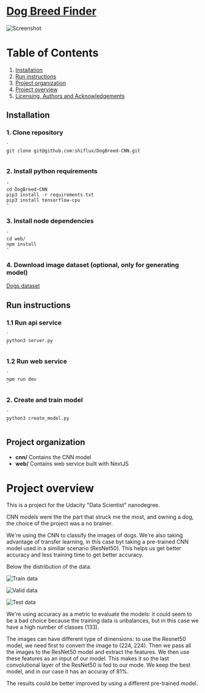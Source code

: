 # [Dog Breed Finder](https://dogbreedfinder.app/)

![Screenshot](screenshot.png "Screenshot")
# Table of Contents
1. [Installation](README.md#installation)
2. [Run instructions](README.md#run-instructions)
3. [Project organization](README.md#file-description)
4. [Project overview](README.md#project-overview)
5. [Licensing, Authors and Acknowledgements](LICENSE)

## Installation
### 1. Clone repository

    `
    git clone git@github.com:shiflux/DogBreed-CNN.git
    `

### 2. Install python requirements

    '
    cd DogBreed-CNN
    pip3 install -r requirements.txt
    pip3 install tensorflow-cpu
    '

### 3. Install node dependencies

    '
    cd web/
    npm install
    '
### 4. Download image dataset (optional, only for generating model)
[Dogs dataset](https://s3-us-west-1.amazonaws.com/udacity-aind/dog-project/dogImages.zip)

## Run instructions
### 1.1 Run api service

    `
    python3 server.py
    `

### 1.2 Run web service

    `
    npm run dev
    `

### 2. Create and train model

    `
    python3 create_model.py
    `


## Project organization
- **cnn/** Contains the CNN model
- **web/** Contains web service built with NextJS

# Project overview
This is a project for the Udacity "Data Scientist" nanodegree.

CNN models were the the part that struck me the most, and owning a dog, the choice of the project was a no brainer.

We're using the CNN to classify the images of dogs. We're also taking advantage of transfer learning, in this case byt taking a pre-trained CNN model used in a similiar scenario (ResNet50). This helps us get better accuracy and less training time to get better accuracy.

Below the distribution of the data.

![Train data](train.png "Train data")

![Valid data](valid.png "Valid data")

![Test data](test.png "Test data")

We're using accuracy as a metric to evaluate the models: it could seem to be a bad choice because the training data is unbalances, but in this case we have a high number of classes (133).

The images can have different type of dimensions: to use the Resnet50 model, we need first to convert the image to (224, 224). Then we pass all the images to the ResNet50 model and extract the features.
We then use these features as an input of our model. This makes it so the last convolutional layer of the ResNet50 is fed to our mode.
We keep the best model, and in our case it has an accuray of 81%.

The results could be better improved by using a different pre-trained model.